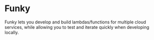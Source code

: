 # Funky

Funky lets you develop and build lambdas/functions for multiple cloud services, while allowing you to test and iterate quickly when developing locally.
